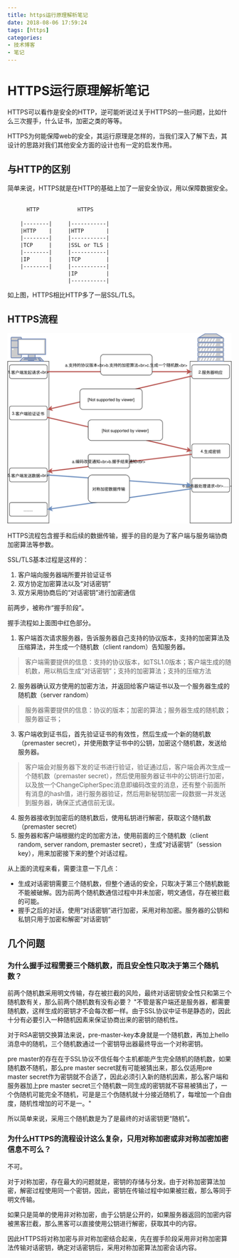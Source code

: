 ```yaml
---
title: https运行原理解析笔记
date: 2018-08-06 17:59:24
tags: [https]
categories:
- 技术博客
- 笔记
---
```


# HTTPS运行原理解析笔记

HTTPS可以看作是安全的HTTP，逆可能听说过关于HTTPS的一些问题，比如什么三次握手，什么证书，加密之类的等等。

HTTPS为何能保障web的安全，其运行原理是怎样的，当我们深入了解下去，其设计的思路对我们其他安全方面的设计也有一定的启发作用。

<!-- more -->

## 与HTTP的区别
简单来说，HTTPS就是在HTTP的基础上加了一层安全协议，用以保障数据安全。

```

      HTTP            HTTPS

    |--------|     |-----------|
    |HTTP    |     |HTTP       |
    |--------|     |-----------|
    |TCP     |     |SSL or TLS |
    |--------|     |-----------|
    |IP      |     |TCP        |
    |--------|     |-----------|
                   |IP         |
                   |-----------|

```
如上图，HTTPS相比HTTP多了一层SSL/TLS。

## HTTPS流程

![https流程图](../pic/https/https.svg)

HTTPS流程包含握手和后续的数据传输，握手的目的是为了客户端与服务端协商加密算法等参数。

SSL/TLS基本过程是这样的：

1. 客户端向服务器端所要并验证证书
2. 双方协定加密算法以及“对话密钥”
3. 双方采用协商后的“对话密钥”进行加密通信

前两步，被称作“握手阶段”。

握手流程如上面图中红色部分。

1. 客户端首次请求服务器，告诉服务器自己支持的协议版本，支持的加密算法及压缩算法，并生成一个随机数（client random）告知服务器。
  > 客户端需要提供的信息：支持的协议版本，如TSL1.0版本；客户端生成的随机数，用以稍后生成“对话密钥”；支持的加密算法；支持的压缩方法

2. 服务器确认双方使用的加密方法，并返回给客户端证书以及一个服务器生成的随机数（server random）
  > 服务器需要提供的信息：协议的版本；加密的算法；服务器生成的随机数；服务器证书；

3. 客户端收到证书后，首先验证证书的有效性，然后生成一个新的随机数（premaster secret），并使用数字证书中的公钥，加密这个随机数，发送给服务器。
  > 客户端会对服务器下发的证书进行验证，验证通过后，客户端会再次生成一个随机数（premaster secret），然后使用服务器证书中的公钥进行加密，以及放一个ChangeCipherSpec消息即编码改变的消息，还有整个前面所有消息的hash值，进行服务器验证，然后用新秘钥加密一段数据一并发送到服务器，确保正式通信前无误。

4. 服务器接收到加密后的随机数后，使用私钥进行解密，获取这个随机数（premaster secret）
5. 服务器和客户端根据约定的加密方法，使用前面的三个随机数（client random, server random, premaster secret），生成“对话密钥”（session key），用来加密接下来的整个对话过程。


从上面的流程来看，需要注意一下几点：

* 生成对话密钥需要三个随机数，但整个通话的安全，只取决于第三个随机数能不能被破解。因为前两个随机数通信过程中并未加密，明文通信，存在被拦截的可能。
* 握手之后的对话，使用“对话密钥”进行加密，采用对称加密。服务器的公钥和私钥只用于加密和解密“对话密钥”

## 几个问题
### 为什么握手过程需要三个随机数，而且安全性只取决于第三个随机数？
前两个随机数采用明文传输，存在被拦截的风险，最终对话密钥安全性只和第三个随机数有关，那么前两个随机数有没有必要？
"不管是客户端还是服务器，都需要随机数，这样生成的密钥才不会每次都一样。由于SSL协议中证书是静态的，因此十分有必要引入一种随机因素来保证协商出来的密钥的随机性。

对于RSA密钥交换算法来说，pre-master-key本身就是一个随机数，再加上hello消息中的随机，三个随机数通过一个密钥导出器最终导出一个对称密钥。

pre master的存在在于SSL协议不信任每个主机都能产生完全随机的随机数，如果随机数不随机，那么pre master secret就有可能被猜出来，那么仅适用pre master secret作为密钥就不合适了，因此必须引入新的随机因素，那么客户端和服务器加上pre master secret三个随机数一同生成的密钥就不容易被猜出了，一个伪随机可能完全不随机，可是是三个伪随机就十分接近随机了，每增加一个自由度，随机性增加的可不是一。"

所以简单来说，采用三个随机数是为了是最终的对话密钥更“随机”。

### 为什么HTTPS的流程设计这么复杂，只用对称加密或非对称加密加密信息不可么？
不可。

对于对称加密，存在最大的问题就是，密钥的存储与分发。由于对称加密算法加密，解密过程使用同一个密钥，因此，密钥在传输过程中如果被拦截，那么等同于明文传输。

如果只是简单的使用非对称加密，由于公钥是公开的，如果服务器返回的加密内容被黑客拦截，那么黑客可以直接使用公钥进行解密，获取其中的内容。

因此HTTPS将对称加密与非对称加密结合起来，先在握手阶段采用非对称加密算法传输对话密钥，确定对话密钥后，采用对称加密算法加密会话内容。
